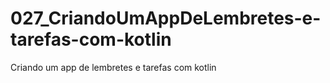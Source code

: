 # 027_CriandoUmAppDeLembretes-e-tarefas-com-kotlin
Criando um app de lembretes e tarefas com kotlin
